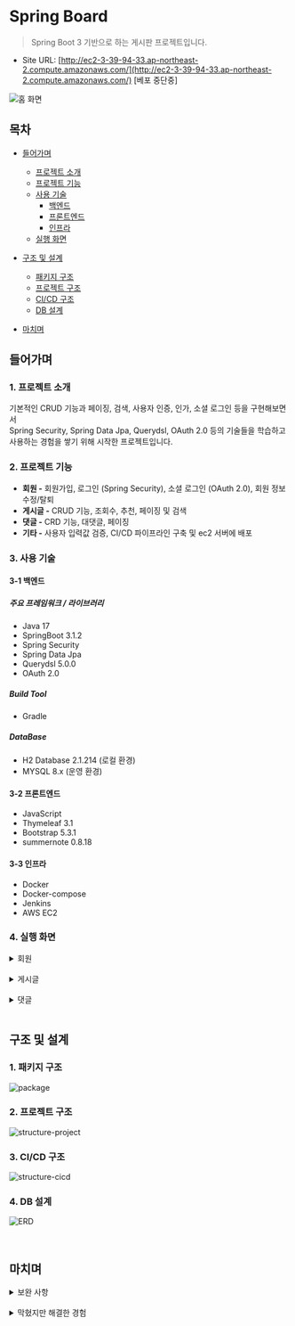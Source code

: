 # Spring Board
> Spring Boot 3 기반으로 하는 게시판 프로젝트입니다.
- Site URL: [http://ec2-3-39-94-33.ap-northeast-2.compute.amazonaws.com/](http://ec2-3-39-94-33.ap-northeast-2.compute.amazonaws.com/) [베포 중단중]

![홈 화면](https://github.com/ohoon/spring-board-v2/assets/46547443/bc668bcd-5268-439a-b3c8-87a4bbb9c2eb)

## 목차
- [들어가며](#들어가며)
  - [프로젝트 소개](#1-프로젝트-소개)    
  - [프로젝트 기능](#2-프로젝트-기능)    
  - [사용 기술](#3-사용-기술)   
     - [백엔드](#3-1-백엔드)
     - [프론트엔드](#3-2-프론트엔드)
     - [인프라](#3-3-인프라)
  - [실행 화면](#4-실행-화면)   

- [구조 및 설계](#구조-및-설계)
  - [패키지 구조](#1-패키지-구조)
  - [프로젝트 구조](#2-프로젝트-구조)
  - [CI/CD 구조](#3-CI/CD-구조)
  - [DB 설계](#4-db-설계)

- [마치며](#마치며)

## 들어가며
### 1. 프로젝트 소개

기본적인 CRUD 기능과 페이징, 검색, 사용자 인증, 인가, 소셜 로그인 등을 구현해보면서 <br/>
Spring Security, Spring Data Jpa, Querydsl, OAuth 2.0 등의 기술들을 학습하고 사용하는 경험을 쌓기 위해 시작한 프로젝트입니다.

### 2. 프로젝트 기능

- **회원 -** 회원가입, 로그인 (Spring Security), 소셜 로그인 (OAuth 2.0), 회원 정보 수정/탈퇴
- **게시글 -** CRUD 기능, 조회수, 추천, 페이징 및 검색
- **댓글 -** CRD 기능, 대댓글, 페이징
- **기타 -** 사용자 입력값 검증, CI/CD 파이프라인 구축 및 ec2 서버에 배포

### 3. 사용 기술

#### 3-1 백엔드

##### 주요 프레임워크 / 라이브러리
- Java 17
- SpringBoot 3.1.2
- Spring Security
- Spring Data Jpa
- Querydsl 5.0.0
- OAuth 2.0

##### Build Tool
- Gradle

##### DataBase
- H2 Database 2.1.214 (로컬 환경)
- MYSQL 8.x (운영 환경)

#### 3-2 프론트엔드
- JavaScript
- Thymeleaf 3.1
- Bootstrap 5.3.1
- summernote 0.8.18

#### 3-3 인프라
- Docker
- Docker-compose
- Jenkins
- AWS EC2


### 4. 실행 화면

  <details>
    <summary>회원</summary>   
     
  **1. 회원가입 화면**   
  ![image](https://github.com/ohoon/spring-board-v2/assets/46547443/a64f37f9-e50c-4403-b639-de3446dbd376)   
  - 회원가입 시 사용자 입력값을 검증하고 아이디가 중복되지 않은지 확인한다.
  - 회원가입 완료 시 회원 정보를 저장하고 로그인 화면으로 이동한다.
     
  **2. 로그인 화면**   
  ![image](https://github.com/ohoon/spring-board-v2/assets/46547443/d5db1981-f4de-4f85-85e1-b6f963350e49)   
  - 일치하는 아이디, 비밀번호가 아닐 시 로그인 실패 메시지가 나온다.
  - OAuth 2.0 기반의 구글과 네이버 소셜 로그인을 지원한다.
  - 로그인에 성공하면 전체 게시글 목록 화면으로 이동한다.
     
  **3. 회원정보 화면**   
  ![image](https://github.com/ohoon/spring-board-v2/assets/46547443/1d44aa16-b857-414e-ac21-7ef65ae7284e)   
  - 아이디, 닉네임, 이메일, 등록일, 최종 변경일을 보여주며 비밀번호 변경이나 회원정보 수정/탈퇴가 가능하다.
  - 소셜 로그인의 경우에는 비밀번호 변경과 회원 탈퇴 버튼이 보이지 않고 닉네임, 이메일만 변경할 수 있다.
           
  </details>
  
  <br/>   
  
  <details>
    <summary>게시글</summary>   
       
    
  **1. 전체 게시글 목록 화면**   
  ![image](https://github.com/ohoon/spring-board-v2/assets/46547443/ff2a6861-b541-4ad7-8da4-55edd5bb32f3)   
  - 전체 게시글 목록을 페이징 처리하여 한 페이지당 일정 개수의 게시글만 조회할 수 있다.
     
  **2. 게시글 작성/수정 화면**   
  ![image](https://github.com/ohoon/spring-board-v2/assets/46547443/3680be7b-2f47-4969-9f43-d517c446f35d)   
  - 로그인 한 사용자만 새로운 글을 작성할 수 있고, 작성이 끝나면 전체 게시글 목록 화면으로 이동한다.
  - 수정 화면은 작성자 본인이 아니면 Forbidden 에러와 함께 홈 화면으로 돌아간다.
     
  **3. 게시글 보기 화면**   
  ![image](https://github.com/ohoon/spring-board-v2/assets/46547443/f1e97008-5639-4a53-93d2-df014da1f496)   
  - 사용자가 보기 화면에 들어올 때마다 조회수가 카운팅된다.
  - 한 사용자 ID당 각각의 게시글에 1회씩 추천 가능하다.
  - 작성자 본인이 아니면 게시글 수정/삭제 버튼이 보이지 않는다.
  - 게시글 삭제는 실제로 데이터를 지우는 것이 아닌 목록에서 보이지 않도록 하는 방식을 사용한다.
  
  **4. 게시글 검색 화면**   
  ![image](https://github.com/ohoon/spring-board-v2/assets/46547443/e33e56c7-50b0-48f7-9754-b256f1ee7f49)   
  - 검색 조건에는 제목/내용, 제목, 내용, 작성자, 댓글이 있으며, 키워드와 조합되어 조건에 맞는 게시글만 보여준다.
  - 검색된 결과도 페이징 처리되어 보여진다.
  - 상단 네비게이션에서 통합 검색을 지원한다.
     
  </details>

  <br/>   
  
  <details>
    <summary>댓글</summary>   
       
  **1. 댓글 화면**   
  ![image](https://github.com/ohoon/spring-board-v2/assets/46547443/dc146438-2cd8-42b5-90a0-4a7f1fd962fd)   
  - 로그인 한 사용자만 댓글을 달 수 있으며, 댓글 내용을 클릭하면 대댓글을 작성하는 입력칸이 나온다.
  - 댓글 삭제는 게시글과 동일하게 댓글 목록에서만 보이지 않는다.
  - 대댓글이 있는 부모 댓글을 삭제한 경우에는 (작성자가 삭제한 댓글입니다.) 라고 표시된다.
           
  </details>
  <br/>   
 
   
## 구조 및 설계   
   
### 1. 패키지 구조
   
![package](https://github.com/ohoon/spring-board-v2/assets/46547443/e25f5cff-47d4-4a84-ad45-1bac8fb98e7e)
   
### 2. 프로젝트 구조
   
![structure-project](https://github.com/ohoon/spring-board-v2/assets/46547443/b6be8a53-52c6-454a-a882-b764b97942e1)

### 3. CI/CD 구조

![structure-cicd](https://github.com/ohoon/spring-board-v2/assets/46547443/721b387f-a1c4-4094-b041-fe2571d96c20)
     
### 4. DB 설계
 
![ERD](https://github.com/ohoon/spring-board-v2/assets/46547443/be6fd567-f07e-4903-84a2-b4376820d57b)
   
<br/>

## 마치며   

<details>
  <summary>보완 사항</summary>
     
- 게시글 보기 화면 밑에도 전체 게시글 목록 넣기
- 말머리 기능 (공지글) 추가하기
- 추천 n개 이상의 게시글 또는 추천 기준 게시글 정렬하기
- 어드민 페이지 추가하기
  
</details>   

<br/>

<details>
  <summary>막혔지만 해결한 경험</summary>
  
- 작성자 컬럼을 따로 STRING으로 둘지, 매번 member와 join해서 가져올지 고민 <br/>
  -> 작성자를 따로 저장해서 글 목록을 불러오는 것과 같은 상황에서 join 과정을 생략할 수 있기 때문에 컬럼을 따로 추가하기로 결정함
  
- dto와 entity 변환은 서비스, 컨트롤러 어느 레이어에서 해야할까 고민 <br/>
  -> 컨트롤러에 entity가 넘어가면 프레젠테이션 계층에 중요한 정보인 entity가 노출되어서 보안 상 위험 <br/>
  -> 그러나 서비스에서 dto로 변환해서 넘겨주면 웹용 컨트롤러, api 컨트롤러에게 각각 명세에 맞는 dto를 만들어서 줘야함 (중복 코드 발생) <br/>
  -> 웹 컨트롤러만 있는 프로젝트라서 서비스 레이어에서 dto로 변환하기로 결정함
  
- 소셜 로그인때는 비밀번호가 필요없는데 비밀번호 컬럼을 어떻게 처리해야할까 고민 <br/>
  -> 비밀번호 인증용 테이블과 소셜로그인용 테이블을 따로 만들어놓고 덜 민감한 정보가 있는 member 테이블과 join해서 인증하도록 설계함

- 조회수 증가 로직에서 동시성 이슈가 발생할 가능성이 보임 <br/>
  -> 1씩 증가하는 로직에는 낙관적 락을 걸어서 동시성 문제가 발생하지 않도록 했음 <br/>
  -> 컬럼을 통째로 덮어씌우는 로직은 동시성 이슈가 발생하지 않는다고 보고 락을 걸지않고 그대로 구현

- 소셜로그인 provider마다 api 명세가 달라서 스프링에서 기본으로 지원하는 oauth2 userinfo 서비스에서 정보를 읽어오지 못하고 에러를 뿜음 <br/>
  -> defaultOAuth2UserService를 참고해서 회원 속성을 가져오는 부분만 provider에 맞게 가져오도록 구현해서 사용함

- Docker 환경에서 thymeleaf 템플릿 파일을 읽을때 오류를 뿜음 <br/>
  -> 템플릿 위치를 절대 경로로 해서 발생한 문제였음 <br/>
  -> Docker 환경에서는 프로젝트가 루트 위치에 없기 때문에 템플릿 파일을 정상적으로 불러올 수 없었음. 맨 앞 /을 지워서 해결했다.

- 민감 정보를 어떻게 숨길 수 있을까 고민이 됐음 <br/>
  -> application-???.yml로 따로 파일을 분리해서 .gitignore하는 방법은 로컬 환경에선 효과적이지만 github으로부터 소스를 받아오는 운영 환경에서는 민감 정보에 대해서 알 방도가 없기 때문에 문제가 됨 <br/>
  -> 그래서 환경 변수를 써서 application.yml에 민감 정보만 가리도록 했음 <br/>
  -> 로컬 환경에서는 ide 환경 변수를 이용함. docker-compose를 사용해야 할 때는 .env 파일에 환경 변수를 기록 <br/>
  -> 운영 환경에서는 어차피 ec2 서버 내에서 docker-compose로 실행하기 때문에 ec2 서버 내의 docker-compose.yml에 그대로 작성해 사용하는 방식을 채택했다. <br/>
  -> 근데 여유가 된다면 aws에서 제공하는 sercret manager를 사용하면 환경 변수를 쉽고 편하게 관리할 수 있다.
  
</details>  


